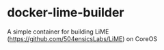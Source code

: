 # docker-lime-builder
A simple container for building LiME (https://github.com/504ensicsLabs/LiME) on CoreOS
